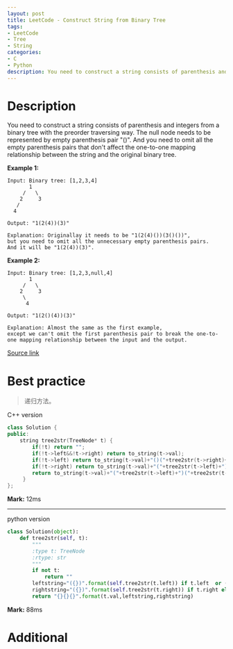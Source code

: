 ```yaml
---
layout: post
title: LeetCode - Construct String from Binary Tree
tags:
- LeetCode
- Tree
- String
categories:
- C
- Python
description: You need to construct a string consists of parenthesis and integers from a binary tree with the preorder traversing way.
---
```



# Description
You need to construct a string consists of parenthesis and integers from a binary tree with the preorder traversing way.
The null node needs to be represented by empty parenthesis pair "()". And you need to omit all the empty parenthesis pairs that don't affect the one-to-one mapping relationship between the string and the original binary tree.

**Example 1:**

```
Input: Binary tree: [1,2,3,4]
       1
     /   \
    2     3
   /    
  4     

Output: "1(2(4))(3)"

Explanation: Originallay it needs to be "1(2(4)())(3()())",
but you need to omit all the unnecessary empty parenthesis pairs.
And it will be "1(2(4))(3)".
```

**Example 2:**

```
Input: Binary tree: [1,2,3,null,4]
       1
     /   \
    2     3
     \  
      4

Output: "1(2()(4))(3)"

Explanation: Almost the same as the first example,
except we can't omit the first parenthesis pair to break the one-to-one mapping relationship between the input and the output.
```

[Source link](https://leetcode.com/problems/construct-string-from-binary-tree/#/description)


# Best practice

>递归方法。

C++ version

```c++
class Solution {
public:
    string tree2str(TreeNode* t) {
        if(!t) return "";
        if(!t->left&&!t->right) return to_string(t->val);
        if(!t->left) return to_string(t->val)+"()("+tree2str(t->right)+")";
        if(!t->right) return to_string(t->val)+"("+tree2str(t->left)+")";
        return to_string(t->val)+"("+tree2str(t->left)+")("+tree2str(t->right)+")";
     }
};
```

**Mark:** 12ms

----
python version

```python
class Solution(object):
    def tree2str(self, t):
        """
        :type t: TreeNode
        :rtype: str
        """
        if not t:
            return ""
        leftstring="({})".format(self.tree2str(t.left)) if t.left  or (not t.left and t.right) else ""
        rightstring="({})".format(self.tree2str(t.right)) if t.right else ""
        return "{}{}{}".format(t.val,leftstring,rightstring)
```

**Mark:** 88ms

# Additional
